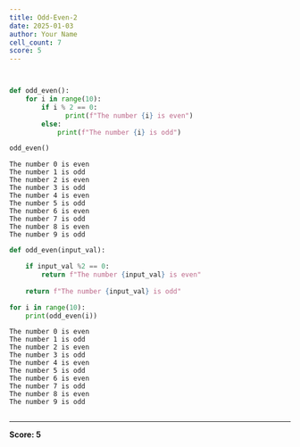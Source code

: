 ```yaml
---
title: Odd-Even-2
date: 2025-01-03
author: Your Name
cell_count: 7
score: 5
---
```


```python

```


```python

```


```python
def odd_even():
    for i in range(10):      
        if i % 2 == 0:
              print(f"The number {i} is even")
        else:
            print(f"The number {i} is odd")
```


```python
odd_even()
```

    The number 0 is even
    The number 1 is odd
    The number 2 is even
    The number 3 is odd
    The number 4 is even
    The number 5 is odd
    The number 6 is even
    The number 7 is odd
    The number 8 is even
    The number 9 is odd



```python
def odd_even(input_val):

    if input_val %2 == 0:
        return f"The number {input_val} is even"
    
    return f"The number {input_val} is odd"
```


```python
for i in range(10):   
    print(odd_even(i))
```

    The number 0 is even
    The number 1 is odd
    The number 2 is even
    The number 3 is odd
    The number 4 is even
    The number 5 is odd
    The number 6 is even
    The number 7 is odd
    The number 8 is even
    The number 9 is odd



```python

```


---
**Score: 5**